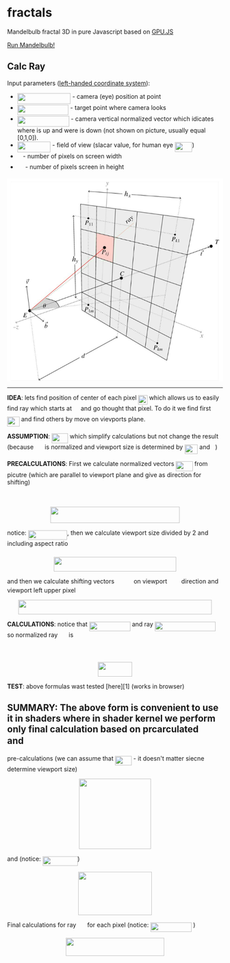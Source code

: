 # fractals
Mandelbulb fractal 3D in pure Javascript based on [GPU.JS](https://github.com/gpujs/gpu.js)

[Run Mandelbulb!](https://kamil-kielczewski.github.io/fractals/mandelbulb.html)

## Calc Ray

Input parameters ([left-handed coordinate system](https://en.wikipedia.org/wiki/Cartesian_coordinate_system#In_three_dimensions)): 
* <img src="/tex/d62fbe219457fce60682a162b4ecbab4.svg?invert_in_darkmode&sanitize=true" align=middle width=124.40236709999998pt height=24.65753399999998pt/> - camera (eye) position at point 
* <img src="/tex/aecdc767c97bdaf680b7c57d54dbe69d.svg?invert_in_darkmode&sanitize=true" align=middle width=119.63090204999997pt height=24.65753399999998pt/> - target point where camera looks  
* <img src="/tex/356dfd3a8b76763cdf8121889b66694a.svg?invert_in_darkmode&sanitize=true" align=middle width=120.91704239999997pt height=24.65753399999998pt/> - camera vertical normalized vector which idicates where is up and were is down (not shown on picture, usually equal [0,1,0]). 
* <img src="/tex/76d6aadfeff939454320a586205bb263.svg?invert_in_darkmode&sanitize=true" align=middle width=77.57983364999998pt height=24.65753399999998pt/> - field of view (slacar value, for human eye <img src="/tex/9e55bdb7fdbca783335bc66dc13b0ed2.svg?invert_in_darkmode&sanitize=true" align=middle width=40.52514509999999pt height=22.63850490000001pt/>)
* <img src="/tex/63bb9849783d01d91403bc9a5fea12a2.svg?invert_in_darkmode&sanitize=true" align=middle width=9.075367949999992pt height=22.831056599999986pt/> - number of pixels on screen width 
* <img src="/tex/0e51a2dede42189d77627c4d742822c3.svg?invert_in_darkmode&sanitize=true" align=middle width=14.433101099999991pt height=14.15524440000002pt/> - number of pixels screen in height 

<p align="center"><img src="/tex/raysMatrix.png" align=middle /></p>

---
**IDEA**: lets find position of center of each pixel <img src="/tex/ea2306a8d1b4985c89ba5be73a9c95d9.svg?invert_in_darkmode&sanitize=true" align=middle width=21.309055349999994pt height=22.465723500000017pt/> which allows us to easily find ray which starts at <img src="/tex/84df98c65d88c6adf15d4645ffa25e47.svg?invert_in_darkmode&sanitize=true" align=middle width=13.08219659999999pt height=22.465723500000017pt/> and go thought that pixel. To do it we find first <img src="/tex/db44cdb37ee861207d561cdae6019ef0.svg?invert_in_darkmode&sanitize=true" align=middle width=28.77104339999999pt height=22.465723500000017pt/> and find others by move on vievports plane.

**ASSUMPTION**: <img src="/tex/4cfe92e893a7541f68473ecb08419237.svg?invert_in_darkmode&sanitize=true" align=middle width=38.69280359999998pt height=22.831056599999986pt/> which simplify calculations but not change the result (because <img src="/tex/92e0822b1528090efc2435d2ae60c9ee.svg?invert_in_darkmode&sanitize=true" align=middle width=18.17172884999999pt height=14.15524440000002pt/> is normalized and viewport size is determined by <img src="/tex/2cc0a928b241d5552cd750dc8470c1ae.svg?invert_in_darkmode&sanitize=true" align=middle width=30.81434564999999pt height=22.831056599999986pt/> and <img src="/tex/27e556cf3caa0673ac49a8f0de3c73ca.svg?invert_in_darkmode&sanitize=true" align=middle width=8.17352744999999pt height=22.831056599999986pt/>) 

**PRECALCULATIONS**: First we calculate normalized vectors <img src="/tex/26bd4dc9b67fd60527afb9c639dc214a.svg?invert_in_darkmode&sanitize=true" align=middle width=39.40270784999999pt height=22.831056599999986pt/> from picutre (which are parallel to viewport plane and give as direction for shifting)

<p align="center"><img src="/tex/b3d0c1b791d706af329c9fd81a905c64.svg?invert_in_darkmode&sanitize=true" align=middle width=180.30961409999998pt height=14.611878599999999pt/></p>

<p align="center"><img src="/tex/5a1fa75c84e371498151e7e4e9670264.svg?invert_in_darkmode&sanitize=true" align=middle width=301.4880429pt height=37.9216761pt/></p>

notice: <img src="/tex/f0395a1f114dcfd23b32a17a0ef8756d.svg?invert_in_darkmode&sanitize=true" align=middle width=91.45563569999999pt height=22.831056599999986pt/>, then we calculate viewport size divided by 2 and including aspect ratio <img src="/tex/ef3b0585953dc3772b7ba3fb57cf79d5.svg?invert_in_darkmode&sanitize=true" align=middle width=11.664849899999997pt height=22.853275500000024pt/>

<p align="center"><img src="/tex/b0f38d3421473f7499124f1748be18ef.svg?invert_in_darkmode&sanitize=true" align=middle width=285.18904095pt height=33.81208709999999pt/></p>

and then we calculate shifting vectors <img src="/tex/d97c5c89afb85662f7498de1024b7cf9.svg?invert_in_darkmode&sanitize=true" align=middle width=37.33838129999999pt height=14.15524440000002pt/> on viewport <img src="/tex/0acac2a2d5d05a8394e21a70a71041b4.svg?invert_in_darkmode&sanitize=true" align=middle width=25.350096749999988pt height=14.15524440000002pt/> direction and viewport left upper pixel

<p align="center"><img src="/tex/3f33d3e81b32d7b4cb6fa00f939b2258.svg?invert_in_darkmode&sanitize=true" align=middle width=452.79895485pt height=34.3600389pt/></p>



**CALCULATIONS**: notice that <img src="/tex/3981580a168bd9f393801557969972df.svg?invert_in_darkmode&sanitize=true" align=middle width=96.24790395pt height=22.465723500000017pt/> and ray <img src="/tex/b3a4487e8fbec1e56edb389f47f51421.svg?invert_in_darkmode&sanitize=true" align=middle width=142.224291pt height=22.465723500000017pt/> so normalized ray <img src="/tex/92e0822b1528090efc2435d2ae60c9ee.svg?invert_in_darkmode&sanitize=true" align=middle width=18.17172884999999pt height=14.15524440000002pt/> is 

<p align="center"><img src="/tex/251e3f493dba4940017c24fea49272e5.svg?invert_in_darkmode&sanitize=true" align=middle width=235.67744144999998pt height=17.031940199999998pt/></p>
<p align="center"><img src="/tex/4561437ecc388c74c260300f7f069163.svg?invert_in_darkmode&sanitize=true" align=middle width=80.9965761pt height=34.177354199999996pt/></p>

**TEST**: above formulas wast tested [here][1] (works in browser)

**SUMMARY**: The above form is convenient to use it in shaders where in shader kernel we perform only final calculation based on prcarculated <img src="/tex/d97c5c89afb85662f7498de1024b7cf9.svg?invert_in_darkmode&sanitize=true" align=middle width=37.33838129999999pt height=14.15524440000002pt/> and <img src="/tex/c5abed783b9828eeb8b029191c5c89ae.svg?invert_in_darkmode&sanitize=true" align=middle width=26.487963149999988pt height=14.15524440000002pt/>
---

pre-calculations (we can assume that <img src="/tex/4cfe92e893a7541f68473ecb08419237.svg?invert_in_darkmode&sanitize=true" align=middle width=38.69280359999998pt height=22.831056599999986pt/> - it doesn't matter siecne <img src="/tex/27e556cf3caa0673ac49a8f0de3c73ca.svg?invert_in_darkmode&sanitize=true" align=middle width=8.17352744999999pt height=22.831056599999986pt/> determine viewport size)

<p align="center"><img src="/tex/ade328c593ca6305adbaae0f25d228ae.svg?invert_in_darkmode&sanitize=true" align=middle width=167.37441435pt height=163.88124059999998pt/></p>

and (notice: <img src="/tex/36727b27e5df89ce2c1697714217ed85.svg?invert_in_darkmode&sanitize=true" align=middle width=82.07775674999999pt height=22.465723500000017pt/>)

<p align="center"><img src="/tex/80a929a56c208bc91c84fe93c3515f13.svg?invert_in_darkmode&sanitize=true" align=middle width=171.6933207pt height=100.38210435pt/></p>

Final calculations for ray <img src="/tex/92e0822b1528090efc2435d2ae60c9ee.svg?invert_in_darkmode&sanitize=true" align=middle width=18.17172884999999pt height=14.15524440000002pt/> for each pixel (notice: <img src="/tex/960053e3edfbd4549965e659744804ef.svg?invert_in_darkmode&sanitize=true" align=middle width=96.24790395pt height=22.465723500000017pt/> )

<p align="center"><img src="/tex/d5c1ccfaa0b6a695918e7cf281177d47.svg?invert_in_darkmode&sanitize=true" align=middle width=230.56511774999998pt height=41.68947585pt/></p>





